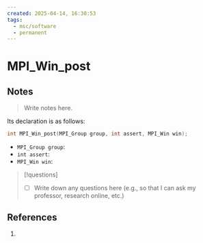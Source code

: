 ```yaml
---
created: 2025-04-14, 16:30:53
tags:
  - msc/software
  - permanent
---
```

# MPI_Win_post

## Notes

> Write notes here.

Its declaration is as follows:

```c
int MPI_Win_post(MPI_Group group, int assert, MPI_Win win);
```

- `MPI_Group group`:
- `int assert`:
- `MPI_Win win`:

> [!questions]
> - [ ] Write down any questions here (e.g., so that I can ask my professor, research online, etc.)

## References

1. 
